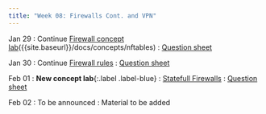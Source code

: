 ```yaml
---
title: "Week 08: Firewalls Cont. and VPN"
---
```


Jan 29
: Continue [Firewall concept lab]()({{site.baseurl}}/docs/concepts/nftables)
  : [Question sheet]({{site.baseurl}}/assets/concepts/nftables.pdf)

Jan 30
: Continue [Firewall rules]({{site.baseurl}}/docs/concepts/nfrules)
  : [Question sheet]({{site.baseurl}}/assets/concepts/nfrules.pdf)

Feb 01
: **New concept lab**{:.label .label-blue}
: [Statefull Firewalls]({{site.baseurl}}/docs/concepts/statefulfw)
  : [Question sheet]({{site.baseurl}}/assets/concepts/statefulfw.pdf)

Feb 02
: To be announced
  : Material to be added

